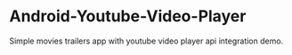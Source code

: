 # Android-Youtube-Video-Player
Simple movies trailers app with youtube video player api integration demo. 
